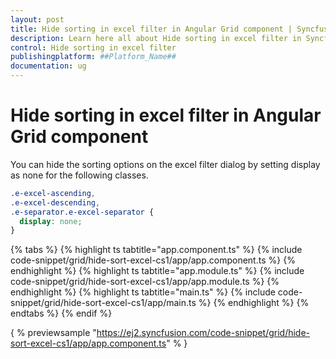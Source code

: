 ```yaml
---
layout: post
title: Hide sorting in excel filter in Angular Grid component | Syncfusion
description: Learn here all about Hide sorting in excel filter in Syncfusion ##Platform_Name## Grid component of Syncfusion Essential JS 2 and more.
control: Hide sorting in excel filter 
publishingplatform: ##Platform_Name##
documentation: ug
---
```


# Hide sorting in excel filter in Angular Grid component

You can hide the sorting options on the excel filter dialog by setting display as none for the following classes.

```css
.e-excel-ascending,
.e-excel-descending,
.e-separator.e-excel-separator {
  display: none;
}

```

{% tabs %}
{% highlight ts tabtitle="app.component.ts" %}
{% include code-snippet/grid/hide-sort-excel-cs1/app/app.component.ts %}
{% endhighlight %}
{% highlight ts tabtitle="app.module.ts" %}
{% include code-snippet/grid/hide-sort-excel-cs1/app/app.module.ts %}
{% endhighlight %}
{% highlight ts tabtitle="main.ts" %}
{% include code-snippet/grid/hide-sort-excel-cs1/app/main.ts %}
{% endhighlight %}
{% endtabs %}
{% endif %}
  
{ % previewsample "https://ej2.syncfusion.com/code-snippet/grid/hide-sort-excel-cs1/app/app.component.ts" % }